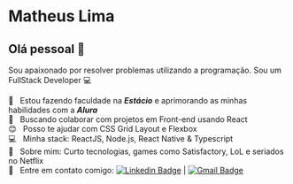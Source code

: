 # Matheus Lima

## Olá pessoal 👋
Sou apaixonado por resolver problemas utilizando a programação.
Sou um FullStack Developer :computer:

 :rocket:  &nbsp; Estou fazendo faculdade na ***Estácio*** e aprimorando as minhas habilidades com a ***Alura***
 <br/> :purple_heart: &nbsp; Buscando colaborar com projetos em Front-end usando React
 <br/> :blush: &nbsp; Posso te ajudar com CSS Grid Layout e Flexbox
 <br/> :computer: &nbsp; Minha stack: ReactJS, Node.js, React Native & Typescript
 <br/> 💬  &nbsp; Sobre mim: Curto tecnologias, games como Satisfactory, LoL e seriados no Netflix
 <br/> :email: &nbsp; Entre em contato comigo: [![Linkedin Badge](https://img.shields.io/badge/-MatheusLima-blue?style=flat-square&logo=Linkedin&logoColor=white&link=https://www.linkedin.com/in/matheus-lima-502b6325/)](https://www.linkedin.com/in/matheus-lima-502b6325/) 
| 
[![Gmail Badge](https://img.shields.io/badge/-matheus000@gmail.com-c14438?style=flat-square&logo=Gmail&logoColor=white&link=mailto:matheus000@gmail.com)](mailto:matheus000@gmail.com)
